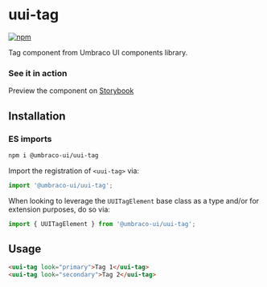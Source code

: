 # uui-tag

[![npm](https://img.shields.io/npm/v/@umbraco-ui/uui-tag?logoColor=%231B264F)](https://www.npmjs.com/package/@umbraco-ui/uui-tag)

Tag component from Umbraco UI components library.

### See it in action

Preview the component on [Storybook](https://uui.umbraco.com/?path=/docs/uui-tag--docs)

## Installation

### ES imports

```zsh
npm i @umbraco-ui/uui-tag
```

Import the registration of `<uui-tag>` via:

```javascript
import '@umbraco-ui/uui-tag';
```

When looking to leverage the `UUITagElement` base class as a type and/or for extension purposes, do so via:

```javascript
import { UUITagElement } from '@umbraco-ui/uui-tag';
```

## Usage

```html
<uui-tag look="primary">Tag 1</uui-tag>
<uui-tag look="secondary">Tag 2</uui-tag>
```
